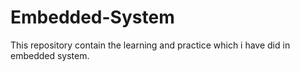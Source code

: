 # Embedded-System
This repository contain the learning and practice which i have did in embedded system.
